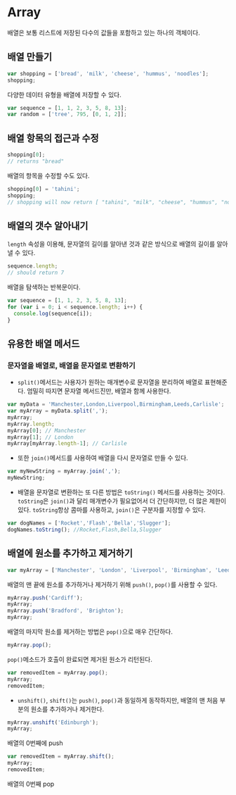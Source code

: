 # Array
배열은 보통 리스트에 저장된 다수의 값들을 포함하고 있는 하나의 객체이다.

## 배열 만들기
```javascript
var shopping = ['bread', 'milk', 'cheese', 'hummus', 'noodles'];
shopping;
```

다양한 데이터 유형을 배열에 저장할 수 있다.
```javascript
var sequence = [1, 1, 2, 3, 5, 8, 13];
var random = ['tree', 795, [0, 1, 2]];
```

## 배열 항목의 접근과 수정
```javascript
shopping[0];
// returns "bread"
```

배열의 항목을 수정할 수도 있다.
```javascript
shopping[0] = 'tahini';
shopping;
// shopping will now return [ "tahini", "milk", "cheese", "hummus", "noodles" ]
```

## 배열의 갯수 알아내기
```length``` 속성을 이용해, 문자열의  길이를 알아낸 것과 같은 방식으로 배열의 길이를 알아낼 수 있다.

```javascript
sequence.length;
// should return 7
```

배열을 탐색하는 반복문이다.
```javascript
var sequence = [1, 1, 2, 3, 5, 8, 13];
for (var i = 0; i < sequence.length; i++) {
  console.log(sequence[i]);
}
```

## 유용한 배열 메서드

### 문자열을 배열로, 배열을 문자열로 변환하기
- ```split()```메서드는 사용자가 원하는 매개변수로 문자열을 분리하여 배열로 표현해준다.
엄밀히 따지면 문자열 메서드진만, 배열과 함께 사용한다.
```javascript
var myData = 'Manchester,London,Liverpool,Birmingham,Leeds,Carlisle';
var myArray = myData.split(',');
myArray;
myArray.length;
myArray[0]; // Manchester
myArray[1]; // London
myArray[myArray.length-1]; // Carlisle
```

- 또한 ```join()```메서드를 사용하여 배열을 다시 문자열로 만들 수 있다.
```javascript
var myNewString = myArray.join(',');
myNewString;
```

- 배열을 문자열로 변환하는 또 다른 방법은 ```toString()``` 메서드를 사용하는 것이다.
```toString```은 ```join()```과 달리 매개변수가 필요없어서 더 간단하지만, 더 많은 제한이 있다.
```toString```항상 콤마를 사용하고, ```join()```은 구분자를 지정할 수 있다.
```javascript
var dogNames = ['Rocket','Flash','Bella','Slugger'];
dogNames.toString(); //Rocket,Flash,Bella,Slugger
```

## 배열에 원소를 추가하고 제거하기
```javascript
var myArray = ['Manchester', 'London', 'Liverpool', 'Birmingham', 'Leeds', 'Carlisle'];
```
배열의 맨 끝에 원소를 추가하거나 제거하기 위해 ```push()```, ```pop()```를 사용할 수 있다.

```javascript
myArray.push('Cardiff');
myArray;
myArray.push('Bradford', 'Brighton');
myArray;
```

배열의 마지막 원소를 제거하는 방법은 ```pop()```으로 매우 간단하다.
```javascript
myArray.pop();
```

```pop()```메소드가 호출이 완료되면 제거된 원소가 리턴된다. 
```javascript
var removedItem = myArray.pop();
myArray;
removedItem;
```

- ```unshift()```, ```shift()```는 ```push()```, ```pop()```과 동일하게 동작하지만, 배열의 맨 처음 부분의 원소를 추가하거나 제거한다.

```javascript
myArray.unshift('Edinburgh');
myArray;
```
배열의 0번째에 push

```javascript
var removedItem = myArray.shift();
myArray;
removedItem;
```
배열의 0번째 pop

